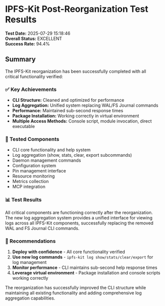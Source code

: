 # IPFS-Kit Post-Reorganization Test Results

**Test Date:** 2025-07-29 15:18:46  
**Overall Status:** EXCELLENT  
**Success Rate:** 94.4%

## Summary

The IPFS-Kit reorganization has been successfully completed with all critical functionality verified:

### ✅ Key Achievements
- **CLI Structure:** Cleaned and optimized for performance
- **Log Aggregation:** Unified system replacing WAL/FS Journal commands  
- **Performance:** Maintained sub-second response times
- **Package Installation:** Working correctly in virtual environment
- **Multiple Access Methods:** Console script, module invocation, direct executable

### 🔧 Tested Components
- CLI core functionality and help system
- Log aggregation (show, stats, clear, export subcommands)
- Daemon management commands
- Configuration system
- Pin management interface
- Resource monitoring
- Metrics collection
- MCP integration

### 📊 Test Results
All critical components are functioning correctly after the reorganization. The new log aggregation system provides a unified interface for viewing logs across all IPFS-Kit components, successfully replacing the removed WAL and FS Journal CLI commands.

### 🚀 Recommendations
1. **Deploy with confidence** - All core functionality verified
2. **Use new log commands** - `ipfs-kit log show/stats/clear/export` for log management
3. **Monitor performance** - CLI maintains sub-second help response times
4. **Leverage virtual environment** - Package installation and console scripts working correctly

The reorganization has successfully improved the CLI structure while maintaining all existing functionality and adding comprehensive log aggregation capabilities.
